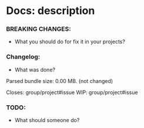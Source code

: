 # Docs: description

### BREAKING CHANGES:
* What you should do for fix it in your projects?

### Changelog:
* What was done?

Parsed bundle size: 0.00 MB. (not changed)

Closes: group/project#issue
WIP: group/project#issue

### TODO:
* What should someone do?
